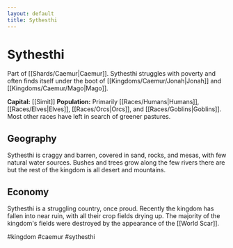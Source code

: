 ```yaml
---
layout: default
title: Sythesthi
---
```


# Sythesthi

Part of [[Shards/Caemur|Caemur]]. Sythesthi struggles with poverty and often finds itself under the boot of [[Kingdoms/Caemur/Jonah|Jonah]] and [[Kingdoms/Caemur/Mago|Mago]].

**Capital:** [[Simit]]
**Population:** Primarily [[Races/Humans|Humans]], [[Races/Elves|Elves]], [[Races/Orcs|Orcs]], and [[Races/Goblins|Goblins]]. Most other races have left in search of greener pastures.

## Geography
Sythesthi is craggy and barren, covered in sand, rocks, and mesas, with few natural water sources. Bushes and trees grow along the few rivers there are but the rest of the kingdom is all desert and mountains.

## Economy
Sythesthi is a struggling country, once proud. Recently the kingdom has fallen into near ruin, with all their crop fields drying up. The majority of the kingdom's fields were destroyed by the appearance of the [[World Scar]].

#kingdom #caemur #sythesthi